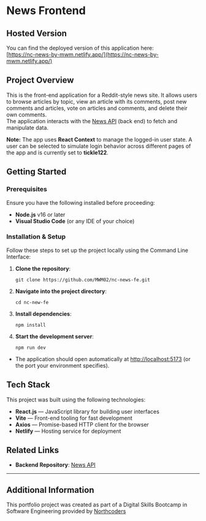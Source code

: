 # News Frontend

## Hosted Version

You can find the deployed version of this application here:  
[https://nc-news-by-mwm.netlify.app/](https://nc-news-by-mwm.netlify.app/)

## Project Overview

This is the front-end application for a Reddit-style news site. It allows users to browse articles by topic, view an article with its comments, post new comments and articles, vote on articles and comments, and delete their own comments.  
The application interacts with the [News API](https://github.com/MWM02/nc-news-be.git) (back end) to fetch and manipulate data.

**Note:** The app uses **React Context** to manage the logged-in user state. A user can be selected to simulate login behavior across different pages of the app and is currently set to **tickle122**.

## Getting Started

### Prerequisites

Ensure you have the following installed before proceeding:

- **Node.js** v16 or later
- **Visual Studio Code** (or any IDE of your choice)

### Installation & Setup

Follow these steps to set up the project locally using the Command Line Interface:

1. **Clone the repository**:

   ```
   git clone https://github.com/MWM02/nc-news-fe.git
   ```

2. **Navigate into the project directory**:

   ```
   cd nc-new-fe
   ```

3. **Install dependencies**:

   ```
   npm install
   ```

4. **Start the development server**:

   ```
   npm run dev
   ```

- The application should open automatically at [http://localhost:5173](http://localhost:5173) (or the port your environment specifies).

## Tech Stack

This project was built using the following technologies:

- **React.js** — JavaScript library for building user interfaces
- **Vite** — Front-end tooling for fast development
- **Axios** — Promise-based HTTP client for the browser
- **Netlify** — Hosting service for deployment

## Related Links

- **Backend Repository**: [News API](https://github.com/MWM02/nc-news-be.git)

---

## Additional Information

This portfolio project was created as part of a Digital Skills Bootcamp in Software Engineering provided by [Northcoders](https://northcoders.com/)
